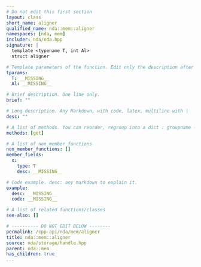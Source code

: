 ```yaml
---
# Do not edit this first section
layout: class
short_name: aligner
qualified_name: nda::mem::aligner
namespaces: [nda, mem]
includer: nda/nda.hpp
signature: |
  template <typename T, int Al>
  struct aligner

# Template parameters of the function. Edit only the description after the :
tparams:
  T: __MISSING__
  Al: __MISSING__

# Brief description. One line only.
brief: ""

# Long description. Any Markdown, with code, latex, multiline with |
desc: ""

# A list of methods. You can reorder, regroup into a dict : groupname -> list
methods: [get]

# A list of non_member_functions
non_member_functions: []
member_fields:
  x:
    type: T
    desc: __MISSING__

# Code example. desc: any markdown to explain it.
example:
  desc: __MISSING__
  code: __MISSING__

# A list of related functions/classes
see-also: []

# ---------- DO NOT EDIT BELOW --------
permalink: /cpp-api/nda/mem/aligner
title: nda::mem::aligner
source: nda/storage/handle.hpp
parent: nda::mem
has_children: true
...
```




